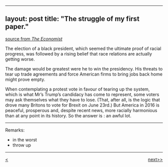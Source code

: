 
---
layout: post
title: "The struggle of my first paper."
---



[source from <em>The Economist</em>][link]

The election of a black president, which seemed the ultimate proof of racial progress, was followed by a rising belief that race relations are actually getting worse.

The damage would be greatest were he to win the presidency. His threats to tear up trade agreements and force American firms to bring jobs back home might prove empty. 

When contemplating a protest vote in favour of tearing up the system, which is what Mr’s Trump’s candidacy has come to represent, some voters may ask themselves what they have to lose. (That, after all, is the logic that drove many Britons to vote for Brexit on June 23rd.) But America in 2016 is peaceful, prosperous and, despite recent news, more racially harmonious than at any point in its history. So the answer is : an awful lot.
********************************************
Remarks: 

* in the worst
* throw up


********************************************


<div style="position: relative;"><div><a href="http://ningtian.github.io/blogs/2016/05/30/ning-tian-launched"><<previous</a></div><div style="position: absolute; right: 0px; top: 0px;"><a href="http://ningtian.github.io/blogs/2016/06/02/ning-tian-launched">next>></a></div></div>


[link]: http://www.economist.com/news/leaders/21702188-donald-trumps-nomination-cleveland-will-put-thriving-country-risk-great

